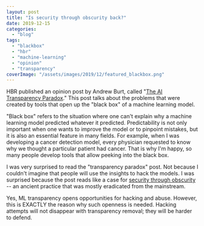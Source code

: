 ```yaml
---
layout: post
title: "Is security through obscurity back?"
date: 2019-12-15
categories: 
  - "blog"
tags: 
  - "blackbox"
  - "hbr"
  - "machine-learning"
  - "opinion"
  - "transparency"
coverImage: "/assets/images/2019/12/featured_blackbox.png"
---
```


HBR published an opinion post by Andrew Burt, called "[The AI Transparency Paradox](https://hbr.org/2019/12/the-ai-transparency-paradox)." This post talks about the problems that were created by tools that open up the "black box" of a machine learning model.

"Black box" refers to the situation where one can't explain why a machine learning model predicted whatever it predicted. Predictability is not only important when one wants to improve the model or to pinpoint mistakes, but it is also an essential feature in many fields. For example, when I was developing a cancer detection model, every physician requested to know why we thought a particular patient had cancer. That is why I'm happy, so many people develop tools that allow peeking into the black box.

I was very surprised to read the "transparency paradox" post. Not because I couldn't imagine that people will use the insights to hack the models. I was surprised because the post reads like a case for [security through obscurity](https://en.wikipedia.org/wiki/Security_through_obscurity) -- an ancient practice that was mostly eradicated from the mainstream. 

Yes, ML transparency opens opportunities for hacking and abuse. However, this is EXACTLY the reason why such openness is needed. Hacking attempts will not disappear with transparency removal; they will be harder to defend.
